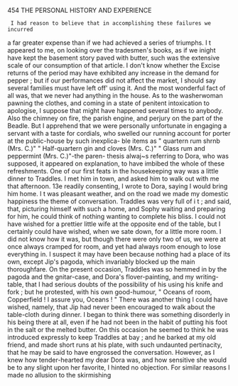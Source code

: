 454            THE PERSONAL HISTORY AND EXPERIENCE

     I had reason to believe that in accomplishing these failures we incurred
 a far greater expense than if we had achieved a series of triumphs. I t
 appeared to me, on looking over the tradesmen's books, as if we inight
 have kept the basement story paved with butter, such was the extensive
 scale of our consumption of that article. I don't know whether the
Excise returns of the period may have exhibited any increase in the demand
for pepper ; but if our performances did not affect the market, I should say
several families must have left off' using it. And the most wonderful fact
of all was, that we never had anything in the house.
     As to the washerwoman pawning the clothes, and coming in a state of
penitent intoxication to apologise, I suppose that might have happened
several times to anybody. Also the chimney on fire, the parish engine, and
perjury on the part of the Beadle. But I apprehend that we were personally
unfortunate in engaging a servant with a taste for cordials, who swelled
our running account for porter at the public-house by such inexplica-
ble items as " quartern rum shrnb (Mrs. C.)" " Half-quartern gin and
cloves (Mrs. C.)" " Glass rum and peppermint (Mrs. C.)"-the             paren-
thesis alwaj~s referring to Dora, who was supposed, it appeared on
explanation, to have imbibed the whole of these refreshments.
     One of our first feats in the housekeeping way was a little dinner to
Traddles. I met him in town, and asked him to walk out with me that
afternoon. 13e readily consenting, I wrote to Dora, saying I would
bring him home. I t was pleasant weather, and on the road we made my
domestic happiness the theme of conversation. Traddles was very full of
i t ; and said, that, picturing himself with such a home, and Sophy waiting
and preparing for him, he could think of nothing wanting to complete
his bliss.
     I could not have wished for a prettier little wife at the opposite end of
the table, but I certainly could have wished, when we sate down, for a
little more room. I did not know how it was, but though there were
only two of us, we were at once always cramped for room, and yet had
always room enough to lose everything in. I suspect it may have been
because nothing had a place of its own, except Jip's pagoda, which
invariably blocked up the main thoroughfare. On the present occasion,
Traddles was so hemmed in by the pagoda and the gnitar-case, and
Dora's flover-painting, and my writing-table, that I had serious doubts of
the possibility of his using his knife and fork ; but he protested, with his
own good-humour, " Oceans of room, Copperfield ! I assure you,
Oceans ! "
    There was another thing I could have wished, namely, that Jip had
never been encouraged to walk about the table-cloth during dinner. I
began to think there was something disorderly in his being there at all,
even if he had not been in the habit of putting his foot in the salt or the
melted butter. On this occasion he seemed to think he was introduced
expressly to keep Traddles at bay ; and he barked at my old friend, and
made short runs at his plate, with such undaunted pertinacity, that he
may be said to have engrossed the conversation.
    However, as I knew how tender-hearted my dear Dora was, and how
sensitive she would be to any slight upon her favorite, I hinted no
objection. For similar reasons I made no allusion to the skirmishing
